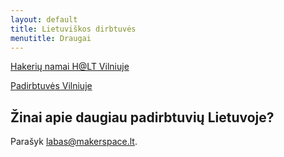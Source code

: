 ```yaml
---
layout: default
title: Lietuviškos dirbtuvės
menutitle: Draugai
---
```

[Hakerių namai H@LT Vilniuje](http://hą.lt/)

[Padirbtuvės Vilniuje](http://padirbtuves.lt/)

## Žinai apie daugiau padirbtuvių Lietuvoje?
Parašyk [labas@makerspace.lt](mailto:labas@makerspace.lt).